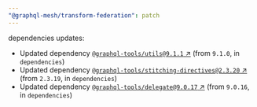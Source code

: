```yaml
---
"@graphql-mesh/transform-federation": patch
---
```

dependencies updates:
  - Updated dependency [`@graphql-tools/utils@9.1.1` ↗︎](https://www.npmjs.com/package/@graphql-tools/utils/v/9.1.1) (from `9.1.0`, in `dependencies`)
  - Updated dependency [`@graphql-tools/stitching-directives@2.3.20` ↗︎](https://www.npmjs.com/package/@graphql-tools/stitching-directives/v/2.3.20) (from `2.3.19`, in `dependencies`)
  - Updated dependency [`@graphql-tools/delegate@9.0.17` ↗︎](https://www.npmjs.com/package/@graphql-tools/delegate/v/9.0.17) (from `9.0.16`, in `dependencies`)
